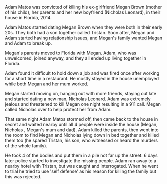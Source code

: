 Adam Matos was convicted of killing his ex-girlfriend Megan Brown (mother of his child), her parents and her new boyfriend (Nicholas Leonard), in their house in Florida, 2014.

Adam Matos started dating Megan Brown when they were both in their early 20s. They both had a son together called Tristan. Soon after, Megan and Adam started having relationship issues, and Megan's family wanted Megan and Adam to break up.

Megan's parents moved to Florida with Megan. Adam, who was unwelcomed, joined anyway, and they all ended up living together in Florida.

Adam found it difficult to hold down a job and was fired once after working for a short time in a restaurant. He mostly stayed in the house unemployed while both Megan and her mum worked.

Megan started moving on, hanging out with more friends, staying out late and started dating a new man, Nicholas Leonard. Adam was extremely jealous and threatened to kill Megan one night resulting in a 911 call. Megan called Nicholas over to help protect her from Adam.

That same night Adam Matos stormed off, then came back to the house in secret and waited nearby until all 4 people were inside the house (Megan, Nicholas , Megan's mum and dad). Adam killed the parents, then went into the room to find Megan and Nicholas lying down in bed together and killed them too (he spared Tristan, his son, who witnessed or heard the murders of the whole family).

He took 4 of the bodies and put them in a pile not far up the street. 6 days later police started to investigate the missing people. Adam ran away to a nearby hotel with Tristan, but was caught and interrogated. When he went to trial he tried to use 'self defense' as his reason for killing the family but this was rejected.
